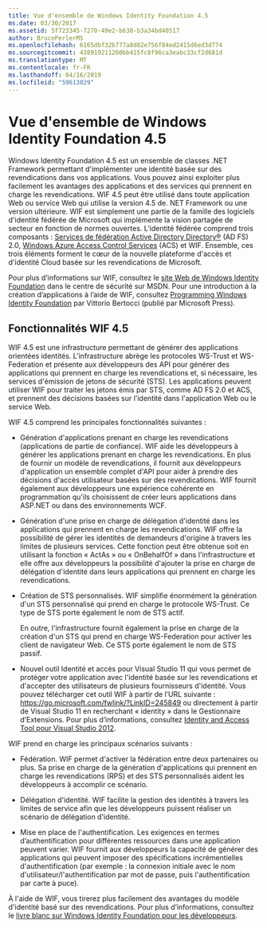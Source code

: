 ```yaml
---
title: Vue d'ensemble de Windows Identity Foundation 4.5
ms.date: 03/30/2017
ms.assetid: 5f723345-7270-49e2-b638-b3a34bd40517
author: BrucePerlerMS
ms.openlocfilehash: 6165dbf32b777a8d82e756f84ed2415d6ed3d774
ms.sourcegitcommit: 438919211260bb415fc8f96ca3eabc33cf2d681d
ms.translationtype: MT
ms.contentlocale: fr-FR
ms.lasthandoff: 04/16/2019
ms.locfileid: "59613029"
---
```

# <a name="windows-identity-foundation-45-overview"></a>Vue d'ensemble de Windows Identity Foundation 4.5
Windows Identity Foundation 4.5 est un ensemble de classes .NET Framework permettant d'implémenter une identité basée sur des revendications dans vos applications. Vous pouvez ainsi exploiter plus facilement les avantages des applications et des services qui prennent en charge les revendications. WIF 4.5 peut être utilisé dans toute application Web ou service Web qui utilise la version 4.5 de. NET Framework ou une version ultérieure. WIF est simplement une partie de la famille des logiciels d'identité fédérée de Microsoft qui implémente la vision partagée de secteur en fonction de normes ouvertes. L’identité fédérée comprend trois composants : [Services de fédération Active Directory Directory®](https://go.microsoft.com/fwlink/?LinkID=247516) (AD FS) 2.0, [Windows Azure Access Control Services](https://go.microsoft.com/fwlink/?LinkID=247517) (ACS) et WIF. Ensemble, ces trois éléments forment le cœur de la nouvelle plateforme d'accès et d'identité Cloud basée sur les revendications de Microsoft.  
  
 Pour plus d’informations sur WIF, consultez le [site Web de Windows Identity Foundation](https://go.microsoft.com/fwlink/?LinkId=149009) dans le centre de sécurité sur MSDN. Pour une introduction à la création d’applications à l’aide de WIF, consultez [Programming Windows Identity Foundation](https://go.microsoft.com/fwlink/?LinkId=210158) par Vittorio Bertocci (publié par Microsoft Press).  
  
## <a name="wif-45-features"></a>Fonctionnalités WIF 4.5  
 WIF 4.5 est une infrastructure permettant de générer des applications orientées identités. L'infrastructure abrège les protocoles WS-Trust et WS-Federation et présente aux développeurs des API pour générer des applications qui prennent en charge les revendications et, si nécessaire, les services d'émission de jetons de sécurité (STS). Les applications peuvent utiliser WIF pour traiter les jetons émis par STS, comme AD FS 2.0 et ACS, et prennent des décisions basées sur l'identité dans l'application Web ou le service Web.  
  
 WIF 4.5 comprend les principales fonctionnalités suivantes :  
  
-   Génération d'applications prenant en charge les revendications (applications de partie de confiance). WIF aide les développeurs à générer les applications prenant en charge les revendications. En plus de fournir un modèle de revendications, il fournit aux développeurs d'application un ensemble complet d'API pour aider à prendre des décisions d'accès utilisateur basées sur des revendications.  WIF fournit également aux développeurs une expérience cohérente en programmation qu'ils choisissent de créer leurs applications dans ASP.NET ou dans des environnements WCF.  
  
-   Génération d'une prise en charge de délégation d'identité dans les applications qui prennent en charge les revendications.  WIF offre la possibilité de gérer les identités de demandeurs d'origine à travers les limites de plusieurs services. Cette fonction peut être obtenue soit en utilisant  la fonction « ActAs » ou « OnBehalfOf » dans l'infrastructure et elle offre aux développeurs la possibilité d'ajouter la prise en charge de délégation d'identité dans leurs applications qui prennent en charge les revendications.  
  
-   Création de STS personnalisés.  WIF simplifie énormément la génération d'un STS personnalisé qui prend en charge le protocole WS-Trust. Ce type de STS porte également le nom de STS actif.  
  
     En outre, l'infrastructure fournit également la prise en charge de la création d'un STS qui prend en charge WS-Federation pour activer les client de navigateur Web. Ce STS porte également le nom de STS passif.  
  
-   Nouvel outil Identité et accès pour Visual Studio 11 qui vous permet de protéger votre application avec l'identité basée sur les revendications et d'accepter des utilisateurs de plusieurs fournisseurs d'identité. Vous pouvez télécharger cet outil WIF à partir de l’URL suivante : <https://go.microsoft.com/fwlink/?LinkID=245849> ou directement à partir de Visual Studio 11 en recherchant « identity » dans le Gestionnaire d’Extensions. Pour plus d’informations, consultez [Identity and Access Tool pour Visual Studio 2012](../../../docs/framework/security/identity-and-access-tool-for-vs.md).  
  
 WIF prend en charge les principaux scénarios suivants :  
  
-   Fédération.  WIF permet d'activer la fédération entre deux partenaires ou plus. Sa prise en charge de la génération d'applications qui prennent en charge les revendications (RPS) et des STS personnalisés aident les développeurs à accomplir ce scénario.  
  
-   Délégation d'identité.  WIF facilite la gestion des identités à travers les limites de service afin que les développeurs puissent réaliser un scénario de délégation d'identité.  
  
-   Mise en place de l'authentification. Les exigences en termes d’authentification pour différentes ressources dans une application peuvent varier. WIF fournit aux développeurs la capacité de générer des applications qui peuvent imposer des spécifications incrémentielles d'authentification (par exemple : la connexion initiale avec le nom d'utilisateur/l'authentification par mot de passe, puis l'authentification par carte à puce).  
  
 À l'aide de WIF, vous tirerez plus facilement des avantages du modèle d'identité basé sur des revendications. Pour plus d’informations, consultez le [livre blanc sur Windows Identity Foundation pour les développeurs](https://download.microsoft.com/download/7/d/0/7d0b5166-6a8a-418a-addd-95ee9b046994/windowsidentityfoundationwhitepaperfordevelopers-rtw.pdf).
